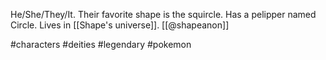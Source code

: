 He/She/They/It. Their favorite shape is the squircle. Has a pelipper named Circle. Lives in [[Shape's universe]]. [[@shapeanon]]

#characters #deities #legendary #pokemon